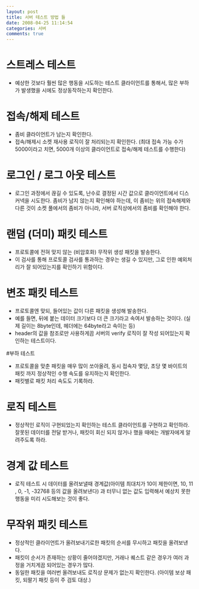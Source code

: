 ```yaml
---
layout: post
title: 서버 테스트 방법 들
date: 2008-04-25 11:14:54
categories: 서버
comments: true
---
```


# 스트레스 테스트
* 예상한 것보다 훨씬 많은 행동을 시도하는 테스트 클라이언트를 통해서, 많은 부하가 발생했을 시에도 정상동작하는지 확인한다.

# 접속/해제 테스트
* 좀비 클라이언트가 남는지 확인한다.
* 접속/해제시 소켓 재사용 로직이 잘 처리되는지 확인한다. (최대 접속 가능 수가 5000이라고 치면, 5000개 이상의 클라이언트로 접속/해제 테스트를 수행한다)

# 로그인 / 로그 아웃 테스트
* 로그인 과정에서 끊길 수 있도록, 난수로 결정된 시간 값으로 클라이언트에서 디스커넥을 시도한다. 좀비가 남지 않는지 확인해야 하는데, 이 좀비는 위의 접속해제와 다른 것이 소켓 풀에서의 좀비가 아니라, 서버 로직상에서의 좀비를 확인해야 한다.

# 랜덤 (더미) 패킷 테스트 
* 프로토콜에 전혀 맞지 않는 (비암호화) 무작위 생성 패킷을 발송한다.
* 이 검사를 통해 프로토콜 검사를 통과하는 경우는 생길 수 있지만, 그로 인한 예외처리가 잘 되어있는지를 확인하기 위함이다.

# 변조 패킷 테스트 
* 프로토콜엔 맞되, 들어있는 값이 다른 패킷을 생성해 발송한다.
* 예를 들면, 뒤에 붙는 데이터 크기보다 더 큰 크기라고 속여서 발송하는 것이다. (실제 길이는 8byte인데, 헤더에는 64byte라고 속이는 등)
* header의 값을 참조로만 사용하게끔 서버의 verify 로직이 잘 작성 되어있는지 확인하는 테스트이다.

#부하 테스트
* 프로토콜을 맞춘 패킷을 매우 많이 쏘아올려, 동시 접속자 몇당, 초당 몇 바이트의 패킷 까지 정상적인 수행 속도를 유지하는지 확인한다.
* 패킷별로 패킷 처리 속도도 기록하라.

# 로직 테스트
* 정상적인 로직이 구현되었는지 확인하는 테스트 클라이언트를 구현하고 확인하라. 잘못된 데이터를 전달 받거나, 패킷이 회신 되지 않거나 했을 때에는 개발자에게 알려주도록 하라.

# 경계 값 테스트
* 로직 테스트 시 데이터를 올려보낼때 경계값(아이템 최대치가 10이 제한이면, 10, 11 , 0, -1, -32768 등의 값을 올려보낸다) 과 터무니 없는 값도 입력해서 예상치 못한 행동을 미리 시도해보는 것이 좋다.

# 무작위 패킷 테스트
* 정상적인 클라이언트가 올려보내기로한 패킷의 순서를 무시하고 패킷을 올려보낸다.
* 패킷이 순서가 존재하는 상황이 줄어야겠지만, 거래나 퀘스트 같은 경우가 여러 과정을 거치게끔 되어있는 경우가 많다.
* 동일한 패킷을 여러번 올려보내도 로직상 문제가 없는지 확인한다. (아이템 보상 패킷, 되팔기 패킷 등이 주 검토 대상.)